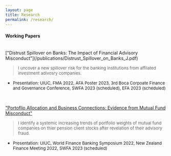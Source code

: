 ```yaml
---
layout: page
title: Research
permalink: /research/
---
```


#### **Working Papers** <br>
<br>
 ["Distrust Spillover on Banks: The Impact of Financial Advisory Misconduct"](/publications/Distrust_Spillover_on_Banks_J.pdf)

   > <font size="2">I uncover a new spillover risk for the banking institutions from affilated investment adivosry companies.</font>
   * <font size="2"> Presentation: UIUC, FMA 2022, AFA Poster 2023, 3rd Boca Corpoate Finance and Governance Conference, SWFA 2023 (scheduled), EFA 2023 (scheduled)</font>

<br>

 ["Portoflio Allocation and Business Connections: Evidence from Mutual Fund Misconduct"]()

   > <font size="2">I identify a systemic increasing trends of portfolio weights of mutual fund companies on thier pension client stocks after revelation of their advisory fraud.</font>
   * <font size="2"> Presentation: UIUC, World Finance Banking Symposium 2022, New Zealand Finance Meeting 2022, SWFA 2023 (scheduled)</font>

